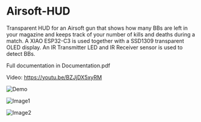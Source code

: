 # Airsoft-HUD
 Transparent HUD for an Airsoft gun that shows how many BBs are left in your magazine and keeps track of your number of kills and deaths during a match. A XIAO ESP32-C3 is used together with a SSD1309 transparent OLED display. An IR Transmitter LED and IR Receiver sensor is used to detect BBs.

 Full documentation in Documentation.pdf

 Video: https://youtu.be/BZJjDX5xyRM

![Demo](https://github.com/ClaudeMarais/AlfaRomeoGiulia_DashboardInfo_ESP32-S3/blob/main/Images/Demo.gif?raw=true)

![Image1](https://github.com/ClaudeMarais/Airsoft-HUD/Images/image1.jpg?raw=true)

![Image2](https://github.com/ClaudeMarais/Airsoft-HUD/Images/image2.jpg?raw=true)
